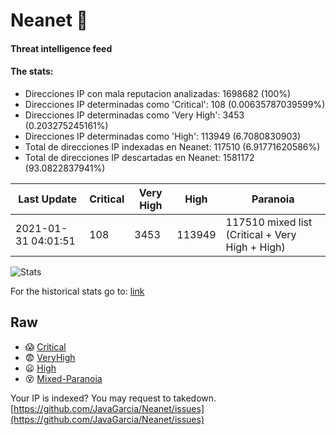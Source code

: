 # Neanet :hocho:
#### Threat intelligence feed
#### The stats:

- Direcciones IP con mala reputacion analizadas: 1698682 (100%)
- Direcciones IP determinadas como 'Critical':  108 (0.00635787039599%)
- Direcciones IP determinadas como 'Very High':  3453 (0.203275245161%)
- Direcciones IP determinadas como 'High':  113949 (6.7080830903)
- Total de direcciones IP indexadas en Neanet:  117510 (6.91771620586%)
- Total de direcciones IP descartadas en Neanet:  1581172 (93.0822837941%)

| Last Update | Critical | Very High | High | Paranoia |
| --- | --- | --- | --- | --- |
| 2021-01-31 04:01:51 | 108 | 3453 | 113949 | 117510 mixed list (Critical + Very High + High)|

![Stats](https://docs.google.com/spreadsheets/d/e/2PACX-1vSnaNMIXVabIpDJjufMlzH7poXnshF3mgd8Is1g9ytUEzVsP5my4Trn8f-xkoLLQ38xpL3HtmUexLo6/pubchart?oid=501124687&format=image)

For the historical stats go to: [link](/stats.csv)
## Raw
- :scream: [Critical](https://raw.githubusercontent.com/JavaGarcia/Neanet/master/blacklists/neanet_critical.txt)
- :fearful: [VeryHigh](https://raw.githubusercontent.com/JavaGarcia/Neanet/master/blacklists/neanet_veryHigh.txtt)
- :frowning: [High](https://raw.githubusercontent.com/JavaGarcia/Neanet/master/blacklists/neanet_high.txt)
- :dizzy_face: [Mixed-Paranoia](https://raw.githubusercontent.com/JavaGarcia/Neanet/master/blacklists/neanet_all.txt)


Your IP is indexed? You may request to takedown. [https://github.com/JavaGarcia/Neanet/issues](https://github.com/JavaGarcia/Neanet/issues)










































































































































































































































































































































































































































































































































































































































































































































































































































































































































































































































































































































































































































































































































































































































































































































































































































































































































































































































































































































































































































































































































































































































































































































































































































































































































































































































































































































































































































































































































































































































































































































































































































































































































































































































































































































































































































































































































































































































































































































































































